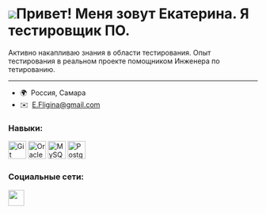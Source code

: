 ![](https://user-images.githubusercontent.com/18350557/176309783-0785949b-9127-417c-8b55-ab5a4333674e.gif)Привет! Меня зовут Екатерина. Я тестировщик ПО.
============================================================================================================================

Активно накапливаю знания в области тестирования. Опыт тестирования в реальном проекте помощником Инженера по тетированию.

---------------

*   🌍  Россия, Самара
*   ✉️  [E.Fligina@gmail.com](mailto:E.Fligina@gmail.com)
    
### Навыки:

<p align="left">
<a href="https://git-scm.com/" target="_blank" rel="noreferrer"><img src="https://raw.githubusercontent.com/danielcranney/readme-generator/main/public/icons/skills/git-colored.svg" width="36" height="36" alt="Git" /></a>
<a href="https://www.oracle.com/uk/index.html" target="_blank" rel="noreferrer"><img src="https://raw.githubusercontent.com/danielcranney/readme-generator/main/public/icons/skills/oracle-colored.svg" width="36" height="36" alt="Oracle" /></a>
<a href="https://www.mysql.com/" target="_blank" rel="noreferrer"><img src="https://raw.githubusercontent.com/danielcranney/readme-generator/main/public/icons/skills/mysql-colored.svg" width="36" height="36" alt="MySQL" /></a>
<a href="https://www.postgresql.org/" target="_blank" rel="noreferrer"><img src="https://raw.githubusercontent.com/danielcranney/readme-generator/main/public/icons/skills/postgresql-colored.svg" width="36" height="36" alt="PostgreSQL" /></a>
</p> 

### Социальные сети:

<p /></a> <a href="https://www.linkedin.com/in/https://www.linkedin.com/in/ekaterina-fligina/" target="_blank" rel="noreferrer"><img src="https://raw.githubusercontent.com/danielcranney/readme-generator/main/public/icons/socials/linkedin.svg" width="32" height="32" /></a></p>
